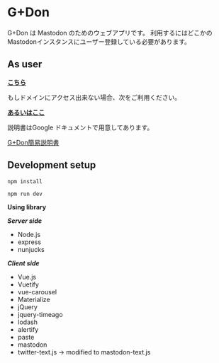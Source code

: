 # G+Don

G+Don は Mastodon のためのウェブアプリです。
利用するにはどこかのMastodonインスタンスにユーザー登録している必要があります。

## As user

**[こちら]()**

もしドメインにアクセス出来ない場合、次をご利用ください。

**[あるいはここ]()**


説明書はGoogle ドキュメントで用意してあります。

[G+Don簡易説明書](https://docs.google.com/document/d/1mJbQYGxaCfe4Ly86_Su1vseZ9yfoT3rm8n4R8mR3oxA/edit?usp=sharing)




## Development setup


```npm install```


```npm run dev```


**Using library**

***Server side***

 * Node.js
 * express
 * nunjucks

 
***Client side***

 * Vue.js
 * Vuetify
 * vue-carousel
 * Materialize
 * jQuery
 * jquery-timeago
 * lodash
 * alertify
 * paste
 * mastodon
 * twitter-text.js -> modified to mastodon-text.js


